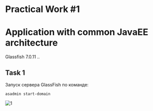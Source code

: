 # Practical Work #1 
# Application with common JavaEE architecture

Glassfish 7.0.11
..

## Task 1

Запуск сервера GlassFish по команде: 

`asadmin start-domain`

![1](https://github.com/vmokook/HPC-2023/blob/main/EDA/1_JavaEE/images/1.png)


